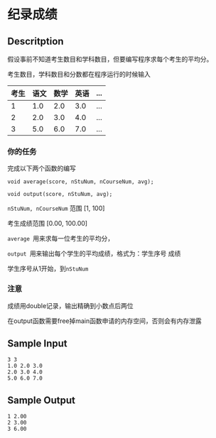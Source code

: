 # 纪录成绩

## Descritption

假设事前不知道考生数目和学科数目，但要编写程序求每个考生的平均分。

考生数目，学科数目和分数都在程序运行的时候输入

|考生| 语文| 数学| 英语| ...|
|---|---|---|---|---|
|1|1.0|2.0|3.0|...|
|2|2.0|3.0|4.0|...|
|3|5.0|6.0|7.0|...|


### 你的任务
完成以下两个函数的编写

```
void average(score, nStuNum, nCourseNum, avg);

void output(score, nStuNum, avg);
```


` nStuNum, nCourseNum ` 范围 [1, 100]

考生成绩范围 [0.00, 100.00]

`average `用来求每一位考生的平均分，

`output `用来输出每个学生的平均成绩，格式为：学生序号 成绩

学生序号从1开始，到`nStuNum`

### 注意
成绩用double记录，输出精确到小数点后两位

在output函数需要free掉main函数申请的内存空间，否则会有内存泄露

## Sample Input
```
3 3
1.0 2.0 3.0
2.0 3.0 4.0
5.0 6.0 7.0
```
## Sample Output
```
1 2.00
2 3.00
3 6.00
```
